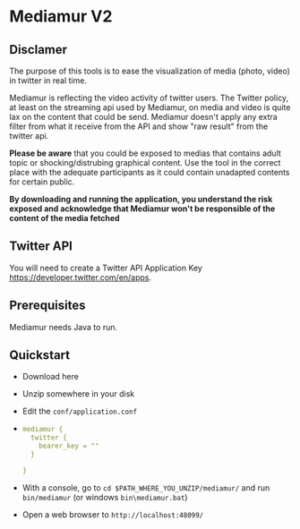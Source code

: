 # Mediamur V2

## Disclamer

The purpose of this tools is to ease the visualization of media (photo, video) in twitter in real time.

Mediamur is reflecting the video activity of twitter users. The Twitter policy, at least on the streaming api used by Mediamur, on media and video is quite lax on the content that could be send. Mediamur doesn't apply any extra filter from what it receive from the API and show "raw result" from the twitter api. 

**Please be aware** that you could be exposed to medias that contains adult topic or shocking/distrubing graphical content. Use the tool in the correct place with the adequate participants as it could contain unadapted contents for certain public.

**By downloading and running the application, you understand the risk exposed and acknowledge that Mediamur won't be responsible of the content of the media fetched** 

## Twitter API

You will need to create a Twitter API Application Key https://developer.twitter.com/en/apps.

## Prerequisites

Mediamur needs Java to run.

## Quickstart

* Download here
* Unzip somewhere in your disk
* Edit the `conf/application.conf`
*   ```yaml
    mediamur {
      twitter {
        bearer_key = ""
      }
    
    }
    ```

* With a console, go to `cd $PATH_WHERE_YOU_UNZIP/mediamur/` and run `bin/mediamur` (or windows `bin\mediamur.bat`)
* Open a web browser to `http://localhost:48099/`

